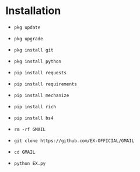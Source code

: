 
# Installation



- `pkg update`

- `pkg upgrade`

- `pkg install git`

- `pkg install python`

- `pip install requests`

- `pip install requirements`

- `pip install mechanize`

- `pip install rich`

- `pip install bs4`

- `rm -rf GMAIL`

- `git clone https://github.com/EX-OFFICIAL/GMAIL`

- `cd GMAIL`

- `python EX.py`




